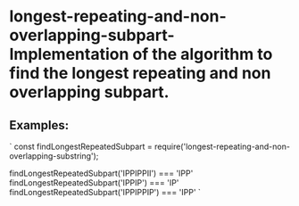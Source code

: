 # longest-repeating-and-non-overlapping-subpart- Implementation of the algorithm to find the longest repeating and non overlapping subpart.

## Examples:

`
  const findLongestRepeatedSubpart = require('longest-repeating-and-non-overlapping-substring');

  findLongestRepeatedSubpart('IPPIPPII') === 'IPP'
  findLongestRepeatedSubpart('IPPIP') === 'IP'
  findLongestRepeatedSubpart('IPPIPPIP') === 'IPP'
`
